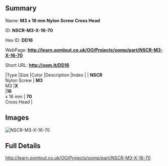 

## Summary
 
Name: __M3 x 16 mm Nylon Screw Cross Head__

ID: __NSCR-M3-X-16-70__

Hex ID: __DD16__

WebPage: __http://learn.oomlout.co.uk/OO/Projects/oomp/part/NSCR-M3-X-16-70__

Short URL: __http://oom.lt/DD16__


|Type   |Size   |Color   |Description   |Index   |
| __NSCR__ <br>Nylon Screw  | __M3__<br>M3   |__X__<br>    |__16__<br>x 16 mm    | __70__<br> Cross Head |


## Images
![NSCR-M3-X-16-70](http://oomlout.com/oomp-gen/parts/NSCR-M3-X-16-70/NSCR-M3-X-16-70_420.jpg)

## Full Details

 http://learn.oomlout.co.uk/OO/Projects/oomp/part/NSCR-M3-X-16-70

